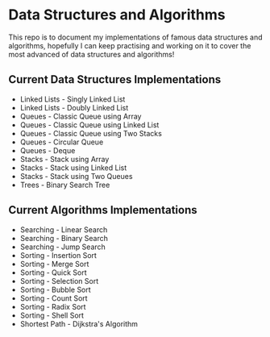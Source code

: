 # Data Structures and Algorithms

This repo is to document my implementations of famous data structures and algorithms, hopefully I can keep practising and working on it to cover the most advanced of data structures and algorithms!

## Current Data Structures Implementations

- Linked Lists - Singly Linked List
- Linked Lists - Doubly Linked List
- Queues - Classic Queue using Array
- Queues - Classic Queue using Linked List
- Queues - Classic Queue using Two Stacks
- Queues - Circular Queue
- Queues - Deque
- Stacks - Stack using Array
- Stacks - Stack using Linked List
- Stacks - Stack using Two Queues
- Trees - Binary Search Tree

## Current Algorithms Implementations

- Searching - Linear Search
- Searching - Binary Search
- Searching - Jump Search
- Sorting - Insertion Sort
- Sorting - Merge Sort
- Sorting - Quick Sort
- Sorting - Selection Sort
- Sorting - Bubble Sort
- Sorting - Count Sort
- Sorting - Radix Sort
- Sorting - Shell Sort
- Shortest Path - Dijkstra's Algorithm
